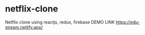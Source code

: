 # netflix-clone
Netflix clone using reactjs, redux, firebase
DEMO LINK https://edu-stream.netlify.app/
